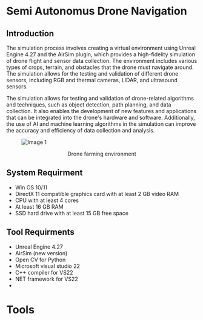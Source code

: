 # Semi Autonomus Drone Navigation

Introduction
-------------

The simulation process involves creating a virtual environment using Unreal Engine 4.27 and the AirSim plugin, which provides a high-fidelity simulation of drone flight and sensor data collection. The environment includes various types of crops, terrain, and obstacles that the drone must navigate around. The simulation allows for the testing and validation of different drone sensors, including RGB and thermal cameras, LIDAR, and ultrasound sensors.

The simulation allows for testing and validation of drone-related algorithms and techniques, such as object detection, path planning, and data collection. It also enables the development of new features and applications that can be integrated into the drone's hardware and software. Additionally, the use of AI and machine learning algorithms in the simulation can improve the accuracy and efficiency of data collection and analysis.

<figure>
  <img src="https://user-images.githubusercontent.com/80394968/224868977-cf1cd102-3fbf-4de7-96cc-528c55794761.png" alt="Image 1">
</figure>
<p align="center">
  Drone farming environment
</p>

System Requirment 
------------------

* Win OS 10/11 
* DirectX 11 compatible graphics card with at least 2 GB video RAM
* CPU with at least 4 cores
* At least 16 GB RAM
* SSD hard drive with at least 15 GB free space 

Tool Requirments
-----------------
* Unreal Engine 4.27
* AirSim (new version)
* Open CV for Python
* Microsoft visual studio 22
* C++ compiler for VS22
* NET framework for VS22
* 



Tools
=======
